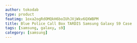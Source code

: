 ```yaml
---
author: tokodab
type: product
featimg: 1oxa2ogRdOMQkH6boIUhJXjWkv6QXWBPM
title: Blue Police Call Box TARDIS Samsung Galaxy S9 Case
tags: [samsung, galaxy, s9]
category: [samsung]
---
```

